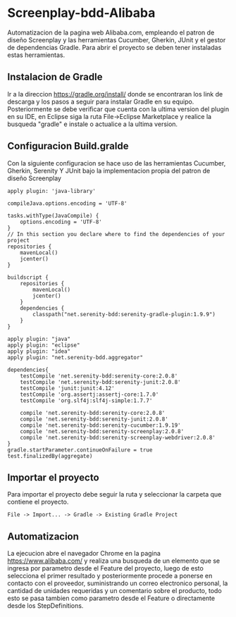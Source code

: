 # Screenplay-bdd-Alibaba

Automatizacion de la pagina web Alibaba.com, empleando el patron de diseño Screenplay y las herramientas Cucumber, Gherkin, JUnit y el gestor de dependencias Gradle. Para abrir el proyecto se deben tener instaladas estas herramientas.

## Instalacion de Gradle
Ir a la direccion https://gradle.org/install/ donde se encontraran los link de descarga y los pasos a seguir para instalar Gradle en su equipo.
Posteriormente se debe verificar que cuenta con la ultima version del plugin en su IDE, en Eclipse siga la ruta File->Eclipse Marketplace y realice la busqueda "gradle" e instale o actualice a la ultima version.

## Configuracion Build.gralde
Con la siguiente configuracion se hace uso de las herramientas Cucumber, Gherkin, Serenity Y JUnit bajo la implementacion propia del patron de diseño Screenplay

```
apply plugin: 'java-library'

compileJava.options.encoding = 'UTF-8'

tasks.withType(JavaCompile) {
    options.encoding = 'UTF-8'
}
// In this section you declare where to find the dependencies of your project
repositories {
	mavenLocal()
	jcenter()
}

buildscript {
    repositories {
        mavenLocal()
        jcenter()
    }
    dependencies {
        classpath("net.serenity-bdd:serenity-gradle-plugin:1.9.9")
    }
}

apply plugin: "java"
apply plugin: "eclipse"
apply plugin: "idea"
apply plugin: "net.serenity-bdd.aggregator"

dependencies{
	testCompile 'net.serenity-bdd:serenity-core:2.0.8'
	testCompile 'net.serenity-bdd:serenity-junit:2.0.8'
	testCompile 'junit:junit:4.12'
	testCompile 'org.assertj:assertj-core:1.7.0'
	testCompile 'org.slf4j:slf4j-simple:1.7.7'
	
	compile 'net.serenity-bdd:serenity-core:2.0.8'
	compile 'net.serenity-bdd:serenity-junit:2.0.8'
	compile 'net.serenity-bdd:serenity-cucumber:1.9.19'
	compile 'net.serenity-bdd:serenity-screenplay:2.0.8'
	compile 'net.serenity-bdd:serenity-screenplay-webdriver:2.0.8'
}
gradle.startParameter.continueOnFailure = true
test.finalizedBy(aggregate)
```
## Importar el proyecto
Para importar el proyecto debe seguir la ruta y seleccionar la carpeta que contiene el proyecto.
```
File -> Import... -> Gradle -> Existing Gradle Project
```
## Automatizacion
La ejecucion abre el navegador Chrome en la pagina https://www.alibaba.com/ y realiza una busqueda de un elemento que se ingresa por parametro desde el Feature del proyecto, luego de esto selecciona el primer resultado y posteriormente procede a ponerse en contacto con el proveedor, suministrando un correo electronico personal, la cantidad de unidades requeridas y un comentario sobre el producto, todo esto se pasa tambien como parametro desde el Feature o directamente desde los StepDefinitions.
